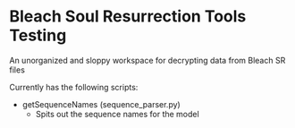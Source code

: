 # Bleach Soul Resurrection Tools Testing
An unorganized and sloppy workspace for decrypting data from Bleach SR files

Currently has the following scripts:
- getSequenceNames (sequence_parser.py)
    - Spits out the sequence names for the model
